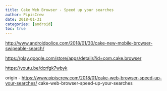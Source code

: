 ```yaml
---
title: Cake Web Browser - Speed up your searches
author: PipisCrew
date: 2018-01-31
categories: [android]
toc: true
---
```


http://www.androidpolice.com/2018/01/30/cake-new-mobile-browser-swipeable-search/

https://play.google.com/store/apps/details?id=com.cake.browser

https://youtu.be/dcrfgk7wbyk

origin - https://www.pipiscrew.com/2018/01/cake-web-browser-speed-up-your-searches/ cake-web-browser-speed-up-your-searches